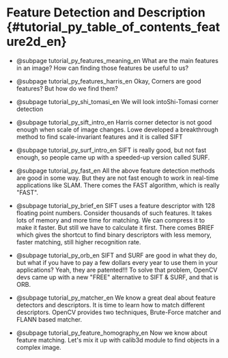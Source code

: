 # Feature Detection and Description {#tutorial_py_table_of_contents_feature2d_en}

- @subpage tutorial_py_features_meaning_en
    What are the main features in an image? How can finding those features be useful to us?

- @subpage tutorial_py_features_harris_en
    Okay, Corners are good features? But how do we find them?

- @subpage tutorial_py_shi_tomasi_en
    We will look intoShi-Tomasi corner detection

- @subpage tutorial_py_sift_intro_en
    Harris corner detector is not good enough when scale of image changes. Lowe developed a breakthrough method to find scale-invariant features and it is called SIFT

- @subpage tutorial_py_surf_intro_en
    SIFT is really good, but not fast enough, so people came up with a speeded-up version called SURF.

- @subpage tutorial_py_fast_en
    All the above feature detection methods are good in some way. But they are not fast enough to work in real-time applications like SLAM. There comes the FAST algorithm, which is really "FAST".

- @subpage tutorial_py_brief_en
    SIFT uses a feature descriptor with 128 floating point numbers. Consider thousands of such features. It takes lots of memory and more time for matching. We can compress it to make it faster. But still we have to calculate it first. There comes BRIEF which gives the shortcut to find binary descriptors with less memory, faster matching, still higher recognition rate.

- @subpage tutorial_py_orb_en
    SIFT and SURF are good in what they do, but what if you have to pay a few dollars every year to use them in your applications? Yeah, they are patented!!! To solve that problem, OpenCV devs came up with a new "FREE" alternative to SIFT & SURF, and that is ORB.

- @subpage tutorial_py_matcher_en
    We know a great deal about feature detectors and descriptors. It is time to learn how to match different descriptors. OpenCV provides two techniques, Brute-Force matcher and FLANN based matcher.

- @subpage tutorial_py_feature_homography_en
    Now we know about feature matching. Let's mix it up with calib3d module to find objects in a complex image.
